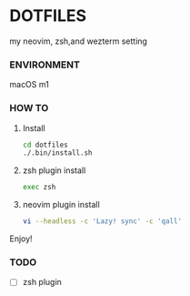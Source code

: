 # DOTFILES
my neovim, zsh,and wezterm setting

### ENVIRONMENT
macOS m1

### HOW TO

1. Install

   ```zsh
   cd dotfiles
   ./.bin/install.sh
   ```


1. zsh plugin install

   ```zsh
   exec zsh
   ```

1. neovim plugin install

   ```zsh
   vi --headless -c 'Lazy! sync' -c 'qall'
   ```

Enjoy!

### TODO
- [ ] zsh plugin
